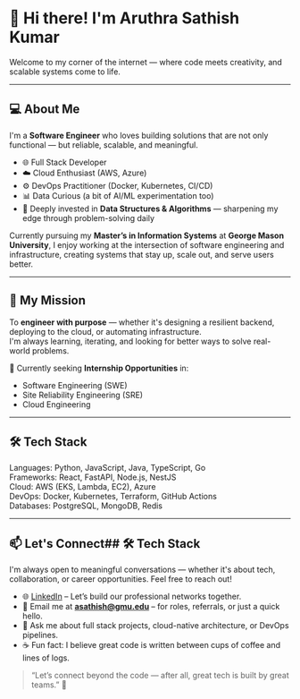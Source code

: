 # 👋 Hi there! I'm Aruthra Sathish Kumar

Welcome to my corner of the internet — where code meets creativity, and scalable systems come to life.

---

## 💻 About Me

I'm a **Software Engineer** who loves building solutions that are not only functional — but reliable, scalable, and meaningful.

- 🌐 Full Stack Developer  
- ☁️ Cloud Enthusiast (AWS, Azure)  
- ⚙️ DevOps Practitioner (Docker, Kubernetes, CI/CD)  
- 📊 Data Curious (a bit of AI/ML experimentation too)  
- 🧠 Deeply invested in **Data Structures & Algorithms** — sharpening my edge through problem-solving daily

Currently pursuing my **Master’s in Information Systems** at **George Mason University**, I enjoy working at the intersection of software engineering and infrastructure, creating systems that stay up, scale out, and serve users better.

---

## 🚀 My Mission

To **engineer with purpose** — whether it's designing a resilient backend, deploying to the cloud, or automating infrastructure.  
I'm always learning, iterating, and looking for better ways to solve real-world problems.

🎯 Currently seeking **Internship Opportunities** in:

- Software Engineering (SWE)  
- Site Reliability Engineering (SRE)  
- Cloud Engineering  

---

## 🛠️ Tech Stack

Languages: Python, JavaScript, Java, TypeScript, Go  
Frameworks: React, FastAPI, Node.js, NestJS  
Cloud: AWS (EKS, Lambda, EC2), Azure  
DevOps: Docker, Kubernetes, Terraform, GitHub Actions  
Databases: PostgreSQL, MongoDB, Redis  

---

## 📫 Let's Connect## 🛠️ Tech Stack

I'm always open to meaningful conversations — whether it's about tech, collaboration, or career opportunities. Feel free to reach out!

- 🌐 [LinkedIn](https://linkedin.com/in/aruthra-sathish-kumar369) – Let’s build our professional networks together.
- 📧 Email me at **asathish@gmu.edu** – for roles, referrals, or just a quick hello.
- 💬 Ask me about full stack projects, cloud-native architecture, or DevOps pipelines.
- ☕ Fun fact: I believe great code is written between cups of coffee and lines of logs.

> “Let’s connect beyond the code — after all, great tech is built by great teams.” 🚀

